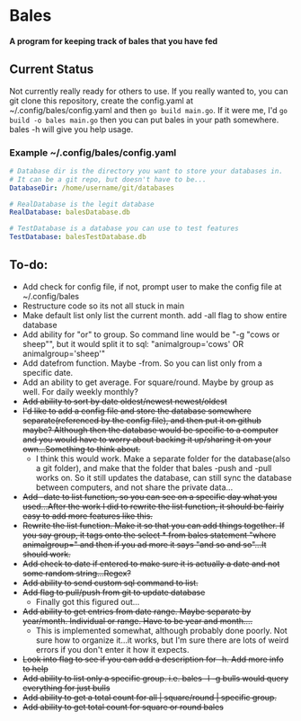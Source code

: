 # Bales
#### A program for keeping track of bales that you have fed

## Current Status

Not currently really ready for others to use. If you really wanted to, you can git clone this repository, create the  config.yaml at ~/.config/bales/config.yaml and then `go build main.go`. If it were me, I'd `go build -o bales main.go` then you can put bales in your path somewhere. bales -h will give you help usage.

### Example ~/.config/bales/config.yaml

```yaml
# Database dir is the directory you want to store your databases in.
# It can be a git repo, but doesn't have to be...
DatabaseDir: /home/username/git/databases

# RealDatabase is the legit database
RealDatabase: balesDatabase.db

# TestDatabase is a database you can use to test features
TestDatabase: balesTestDatabase.db

```

## To-do:
  - Add check for config file, if not, prompt user to make the config file at ~/.config/bales
  - Restructure code so its not all stuck in main
  - Make default list only list the current month. add -all flag to show entire database
  - Add ability for "or" to group. So command line would be "-g "cows or sheep"", but it would split it to sql: "animalgroup='cows' OR animalgroup='sheep'"
  - Add datefrom function. Maybe -from. So you can list only from a specific date.
  - Add an ability to get average. For square/round. Maybe by group as well. For daily weekly monthly?
  - ~~Add ability to sort by date oldest/newest newest/oldest~~
  - ~~I'd like to add a config file and store the database somewhere separate(referenced by the config file), and then put it on github maybe? Although then the database would be specific to a computer and you would have to worry about backing it up/sharing it on your own...Something to think about.~~
    - I think this would work. Make a separate folder for the database(also a git folder), and make that the folder that bales -push and -pull works on. So it still updates the database, can still sync the database between computers, and not share the private data...
  - ~~Add -date to list function, so you can see on a specific day what you used...After the work I did to rewrite the list function, it should be fairly easy to add more features like this.~~
  - ~~Rewrite the list function. Make it so that you can add things together. If you say group, it tags onto the select * from bales statement "where animalgroup=" and then if you ad more it says "and so and so"...It should work.~~
  - ~~Add check to date if entered to make sure it is actually a date and not some random string...Regex?~~
  - ~~Add ability to send custom sql command to list.~~
  - ~~Add flag to pull/push from git to update database~~
    - Finally got this figured out...
  - ~~Add ability to get entries from date range. Maybe separate by year/month. Individual or range. Have to be year and month....~~
    - This is implemented somewhat, although probably done poorly. Not sure how to organize it...it works, but I'm sure there are lots of weird errors if you don't enter it how it expects. 
  - ~~Look into flag to see if you can add a description for -h. Add more info to help~~
  - ~~Add ability to list only a specific group. i.e. bales -l -g bulls would query everything for just bulls~~
  - ~~Add ability to get a total count for all | square/round | specific group.~~
  - ~~Add ability to get total count for square or round bales~~
